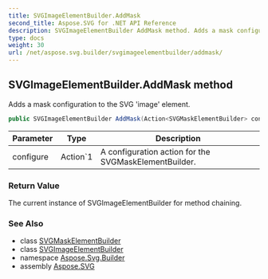 ```yaml
---
title: SVGImageElementBuilder.AddMask
second_title: Aspose.SVG for .NET API Reference
description: SVGImageElementBuilder AddMask method. Adds a mask configuration to the SVG image element
type: docs
weight: 30
url: /net/aspose.svg.builder/svgimageelementbuilder/addmask/
---
```

## SVGImageElementBuilder.AddMask method

Adds a mask configuration to the SVG 'image' element.

```csharp
public SVGImageElementBuilder AddMask(Action<SVGMaskElementBuilder> configure)
```

| Parameter | Type | Description |
| --- | --- | --- |
| configure | Action`1 | A configuration action for the SVGMaskElementBuilder. |

### Return Value

The current instance of SVGImageElementBuilder for method chaining.

### See Also

* class [SVGMaskElementBuilder](../../svgmaskelementbuilder/)
* class [SVGImageElementBuilder](../)
* namespace [Aspose.Svg.Builder](../../../aspose.svg.builder/)
* assembly [Aspose.SVG](../../../)
